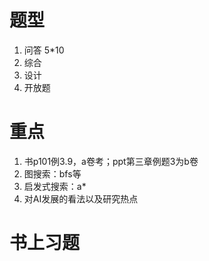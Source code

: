 # 题型

1. 问答 5*10
2. 综合
3. 设计
4. 开放题

# 重点

1. 书p101例3.9，a卷考；ppt第三章例题3为b卷
2. 图搜索：bfs等
3. 启发式搜索：a*
4. 对AI发展的看法以及研究热点

# 书上习题
